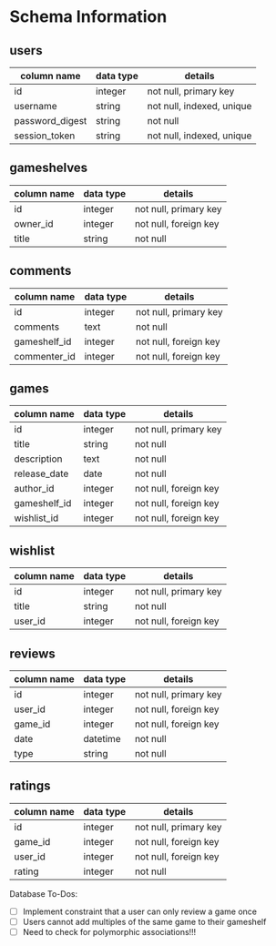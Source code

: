 # Schema Information

## users
column name     | data type | details
----------------|-----------|-----------------------
id              | integer   | not null, primary key
username        | string    | not null, indexed, unique
password_digest | string    | not null
session_token   | string    | not null, indexed, unique

## gameshelves
column name | data type | details
------------|-----------|-----------------------
id          | integer   | not null, primary key
owner_id    | integer   | not null, foreign key
title       | string    | not null


## comments
column name  | data type | details
-------------|-----------|-----------------------
id           | integer   | not null, primary key
comments     | text      | not null
gameshelf_id | integer   | not null, foreign key
commenter_id | integer   | not null, foreign key

## games
column name  | data type | details
-------------|-----------|-----------------------
id           | integer   | not null, primary key
title        | string    | not null
description  | text      | not null
release_date | date      | not null
author_id    | integer   | not null, foreign key
gameshelf_id | integer   | not null, foreign key
wishlist_id  | integer   | not null, foreign key

## wishlist
column name  | data type | details
-------------|-----------|-----------------------
id           | integer   | not null, primary key
title        | string    | not null
user_id      | integer   | not null, foreign key

## reviews
column name | data type | details
------------|-----------|-----------------------
id          | integer   | not null, primary key
user_id     | integer   | not null, foreign key
game_id     | integer   | not null, foreign key
date        | datetime  | not null
type        | string    | not null

## ratings
column name | data type | details
------------|-----------|-----------------------
id          | integer   | not null, primary key
game_id     | integer   | not null, foreign key
user_id     | integer   | not null, foreign key
rating      | integer   | not null


Database To-Dos:
- [ ] Implement constraint that a user can only review a game once
- [ ] Users cannot add multiples of the same game to their gameshelf
- [ ] Need to check for polymorphic associations!!!
